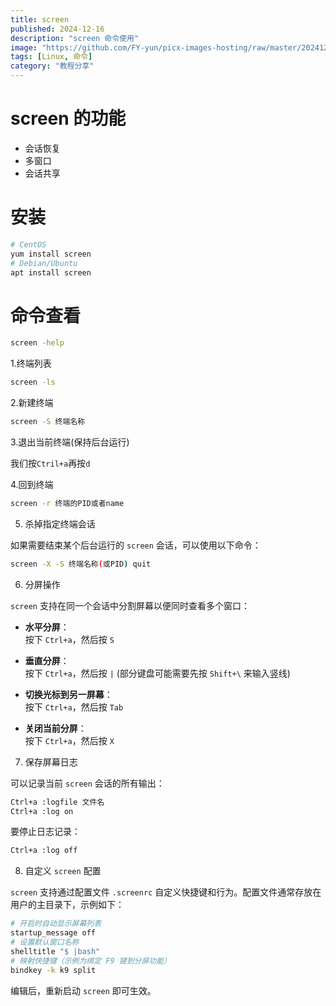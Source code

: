 ```yaml
---
title: screen
published: 2024-12-16
description: "screen 命令使用"
image: "https://github.com/FY-yun/picx-images-hosting/raw/master/20241217/0CEC95161C0808119EA15DF679759D2C.58hffm7gwq.webp"
tags: [Linux, 命令]
category: "教程分享"
---
```


# screen 的功能

- 会话恢复
- 多窗口
- 会话共享

# 安装

```bash
# CentOS
yum install screen
# Debian/Ubuntu
apt install screen
```

# 命令查看

```bash
screen -help
```

1.终端列表

```bash
screen -ls
```

2.新建终端

```bash
screen -S 终端名称
```

3.退出当前终端(保持后台运行)

我们按`Ctril+a`再按`d`

4.回到终端

```bash
screen -r 终端的PID或者name
```

5. 杀掉指定终端会话

如果需要结束某个后台运行的 `screen` 会话，可以使用以下命令：

```bash
screen -X -S 终端名称(或PID) quit
```

6. 分屏操作

`screen` 支持在同一个会话中分割屏幕以便同时查看多个窗口：

- **水平分屏**：  
  按下 `Ctrl+a`，然后按 `S`

- **垂直分屏**：  
  按下 `Ctrl+a`，然后按 `|` (部分键盘可能需要先按 `Shift+\` 来输入竖线)

- **切换光标到另一屏幕**：  
  按下 `Ctrl+a`，然后按 `Tab`

- **关闭当前分屏**：  
  按下 `Ctrl+a`，然后按 `X`

7. 保存屏幕日志

可以记录当前 `screen` 会话的所有输出：

```bash
Ctrl+a :logfile 文件名
Ctrl+a :log on
```

要停止日志记录：

```bash
Ctrl+a :log off
```

8. 自定义 `screen` 配置

`screen` 支持通过配置文件 `.screenrc` 自定义快捷键和行为。配置文件通常存放在用户的主目录下，示例如下：

```bash
# 开启时自动显示屏幕列表
startup_message off
# 设置默认窗口名称
shelltitle "$ |bash"
# 映射快捷键（示例为绑定 F9 键到分屏功能）
bindkey -k k9 split
```

编辑后，重新启动 `screen` 即可生效。
